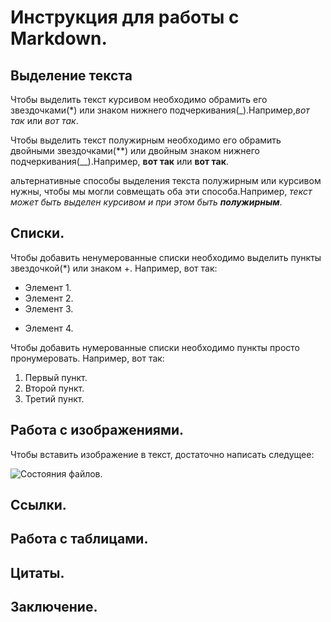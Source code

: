 # Инструкция для работы с Markdown.

## Выделение текста

Чтобы выделить текст курсивом необходимо обрамить его звездочками(*) или знаком нижнего подчеркивания(_).Например,*вот так* или _вот так_.

Чтобы выделить текст полужирным необходимо его обрамить двойными звездочками(**) или двойным знаком нижнего подчеркивания(__).Например, **вот так** или __вот так__.

альтернативные способы выделения текста полужирным или курсивом нужны, чтобы мы могли совмещать оба эти способа.Например, _текст может быть выделен курсивом и при этом быть **полужирным**_.
## Списки.
Чтобы добавить ненумерованные списки необходимо выделить пункты звездочкой(*) или знаком +.
Например, вот так:
* Элемент 1.
* Элемент 2.
* Элемент 3.
+ Элемент 4.

Чтобы добавить нумерованные списки необходимо пункты просто пронумеровать.
Например, вот так:

1. Первый пункт.
2. Второй пункт.
3. Третий пункт.

## Работа с изображениями.

Чтобы вставить изображение в текст, достаточно написать следущее:

![Состояния файлов.](files.jpg)


## Ссылки.

## Работа с таблицами.

## Цитаты.

## Заключение.